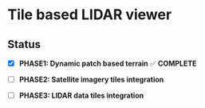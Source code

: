 # Tile based LIDAR viewer

## Status
- [x] **PHASE1: Dynamic patch based terrain**  ✅ **COMPLETE**
- [ ] **PHASE2: Satellite imagery tiles integration**  
- [ ] **PHASE3: LIDAR data tiles integration**



